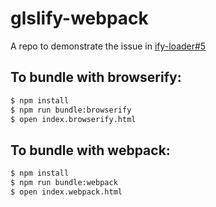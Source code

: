 # glslify-webpack

A repo to demonstrate the issue in [ify-loader#5](https://github.com/browserify/ify-loader/issues/5)

## To bundle with browserify:

```bash
$ npm install
$ npm run bundle:browserify
$ open index.browserify.html
```

## To bundle with webpack:

```bash
$ npm install
$ npm run bundle:webpack
$ open index.webpack.html
```

